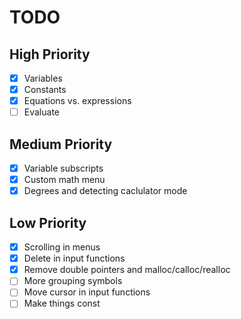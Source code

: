 # TODO
## High Priority
- [x] Variables
- [x] Constants
- [x] Equations vs. expressions
- [ ] Evaluate

## Medium Priority
- [x] Variable subscripts
- [x] Custom math menu
- [x] Degrees and detecting caclulator mode

## Low Priority
- [x] Scrolling in menus
- [x] Delete in input functions
- [x] Remove double pointers and malloc/calloc/realloc
- [ ] More grouping symbols
- [ ] Move cursor in input functions
- [ ] Make things const
